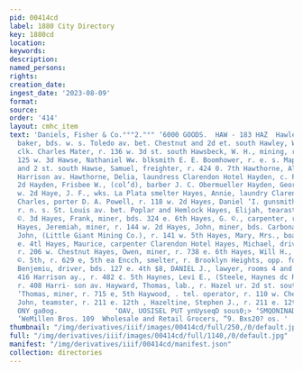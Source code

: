 ```yaml
---
pid: 00414cd
label: 1880 City Directory
key: 1880cd
location: 
keywords: 
description: 
named_persons: 
rights: 
creation_date: 
ingest_date: '2023-08-09'
format: 
source: 
order: '414'
layout: cmhc_item
text: 'Daniels, Fisher & Co.°°"2."°" ‘6000 GOODS.  HAW - 183 HAZ  Hawley, John E.,
  baker, bds. w. s. Toledo av. bet. Chestnut and 2d et. south Hawley, William T.,
  clk. Charles Mater, r. 136 w. 3d st. south Hawsbeck, W. H., mining, r. al. rear
  125 w. 3d Hawse, Nathaniel Ww. blksmith E. E. Boomhower, r. e. s. Maple . bet. Chestnut
  and 2 st. south Hawse, Samuel, freighter, r. 424 0. 7th Hawthorne, Allen, r. 107%
  Harrison av. Hawthorne, Delia, laundress Clarendon Hotel Hayden, c. P,, r, 268 w.
  2d Hayden, Frisbee W., (col’d), barber J. C. Obermueller Hayden, George, bds. 530
  w. 2d Haye, J. F., wks. La Plata smelter Hayes, Annie, laundry Clarendon Hotel Hayes,
  Charles, porter D. A. Powell, r. 118 w. 2d Hayes, Daniel ‘I. gunsmith W. H. Bradt,
  r. n. s. St. Louis av. bet. Poplar and Hemlock Hayes, Elijah, tearaster, bds. 139
  ©. 3d Hayes, Frank, miner, bds. 324 e. 6th Hayes, G. ©., carpenter, r. 606 ¢, 5th
  Hayes, Jeremiah, miner, r. 144 w. 2d Hayes, John, miner, bds. Carbonate House Hayes,
  John, (Little Giant Mining Co.), r. 141 w. 5th Hayes, Mary, Mrs., boarding, 428
  e. 4tl Hayes, Maurice, carpenter Clarendon Hotel Hayes, Michael, driver Wall & Witter,
  r. 206 w. Chestnut Hayes, Owen, miner, r. 738 e. 6th Hayes, Will H., barber 6304
  ©. 5th, r. 629 e, 5th ea Encch, smelter, r. Brooklyn Heights, opp. foot of Tce era
  Benjemiu, driver, bds. 127 e. 4th $8, DANIEL J., lawyer, rooms 4 and 5 Quincy block,
  416 Harrison ay., r. 482 ¢. 5th Haynes, Levi E., (Steele, Haynes dc Rittenhouse),
  r. 408 Harri- son av. Hayward, Thomas, lab., r. Hazel ur. 2d st. south Haywood,
  ‘Thomas, miner, r. 715 e, 5th Haywood, . tel. operator, r. 110 w. Chestnut Hazeltine,
  John, teamster, r. 211 e. 12th , Hazeltine, Stephen J., r. 211 e. 12th           ‘AMUHZNOILV.LS
  ONY ga0og.              ‘OAV, UOSISEL PUT ynUyseqD sous0;> ‘SMQONINADT NOL IV  ad
  ‘WeMillen Bros. 109  Wholesale and Retail Grocers, “9. Bxs20? os. '
thumbnail: "/img/derivatives/iiif/images/00414cd/full/250,/0/default.jpg"
full: "/img/derivatives/iiif/images/00414cd/full/1140,/0/default.jpg"
manifest: "/img/derivatives/iiif/00414cd/manifest.json"
collection: directories
---
```


